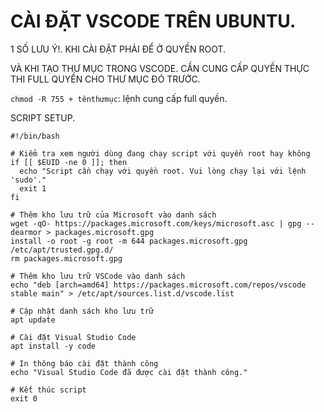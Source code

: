 # CÀI ĐẶT VSCODE TRÊN UBUNTU.


1 SỐ LƯU Ý!. KHI CÀI ĐẶT PHẢI ĐỂ Ở QUYỀN ROOT.

VÀ KHI TẠO THƯ MỤC TRONG VSCODE. CẦN CUNG CẤP QUYỀN THỰC THI FULL QUYỀN CHO THƯ MỤC ĐÓ TRƯỚC.

`chmod -R 755 + tênthưmục`: lệnh cung cấp full quyền.

SCRIPT SETUP.

```
#!/bin/bash

# Kiểm tra xem người dùng đang chạy script với quyền root hay không
if [[ $EUID -ne 0 ]]; then
  echo "Script cần chạy với quyền root. Vui lòng chạy lại với lệnh 'sudo'."
  exit 1
fi

# Thêm kho lưu trữ của Microsoft vào danh sách
wget -qO- https://packages.microsoft.com/keys/microsoft.asc | gpg --dearmor > packages.microsoft.gpg
install -o root -g root -m 644 packages.microsoft.gpg /etc/apt/trusted.gpg.d/
rm packages.microsoft.gpg

# Thêm kho lưu trữ VSCode vào danh sách
echo "deb [arch=amd64] https://packages.microsoft.com/repos/vscode stable main" > /etc/apt/sources.list.d/vscode.list

# Cập nhật danh sách kho lưu trữ
apt update

# Cài đặt Visual Studio Code
apt install -y code

# In thông báo cài đặt thành công
echo "Visual Studio Code đã được cài đặt thành công."

# Kết thúc script
exit 0

```